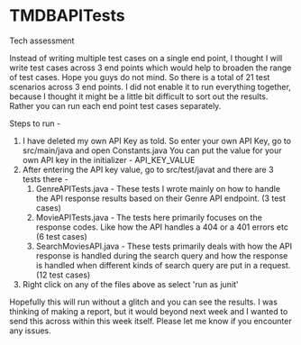 # TMDBAPITests
Tech assessment

Instead of writing multiple test cases on a single end point, I thought I will write test cases across 3 end points
which would help to broaden the range of test cases. Hope you guys do not mind. So there is a total of 21 test scenarios across
3 end points. I did not enable it to run everything together, because I thought it might be a little bit difficult to
sort out the results. Rather you can run each end point test cases separately.

Steps to run -

1. I have deleted my own API Key as told. So enter your own API Key, go to src/main/java and open Constants.java
You can put the value for your own API key in the initializer - API_KEY_VALUE
2. After entering the API key value, go to src/test/javat and there are 3 tests there -
   1. GenreAPITests.java - These tests I wrote mainly on how to handle the API response results based on their Genre API 
   endpoint. (3 test cases)
   2. MovieAPITests.java - The tests here primarily focuses on the response codes. Like how the API handles a 404 or a 401 
   errors etc (6 test cases)
   3. SearchMoviesAPI.java - These tests primarily deals with how the API response is handled during the search query and
   how the response is handled when different kinds of search query are put in a request. (12 test cases)
3. Right click on any of the files above as select 'run as junit'

Hopefully this will run without a glitch and you can see the results. I was thinking of making a report, but it would
beyond next week and I wanted to send this across within this week itself. Please let me know if you encounter any issues.
   
